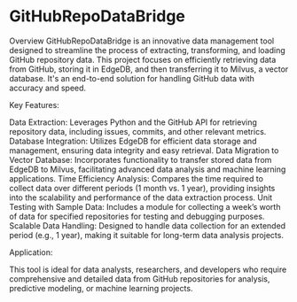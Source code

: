 # GitHubRepoDataBridge

Overview
GitHubRepoDataBridge is an innovative data management tool designed to streamline the process of extracting, transforming, and loading GitHub repository data. This project focuses on efficiently retrieving data from GitHub, storing it in EdgeDB, and then transferring it to Milvus, a vector database. It's an end-to-end solution for handling GitHub data with accuracy and speed.

Key Features:

Data Extraction: Leverages Python and the GitHub API for retrieving repository data, including issues, commits, and other relevant metrics.
Database Integration: Utilizes EdgeDB for efficient data storage and management, ensuring data integrity and easy retrieval.
Data Migration to Vector Database: Incorporates functionality to transfer stored data from EdgeDB to Milvus, facilitating advanced data analysis and machine learning applications.
Time Efficiency Analysis: Compares the time required to collect data over different periods (1 month vs. 1 year), providing insights into the scalability and performance of the data extraction process.
Unit Testing with Sample Data: Includes a module for collecting a week’s worth of data for specified repositories for testing and debugging purposes.
Scalable Data Handling: Designed to handle data collection for an extended period (e.g., 1 year), making it suitable for long-term data analysis projects.


Application:

This tool is ideal for data analysts, researchers, and developers who require comprehensive and detailed data from GitHub repositories for analysis, predictive modeling, or machine learning projects.


